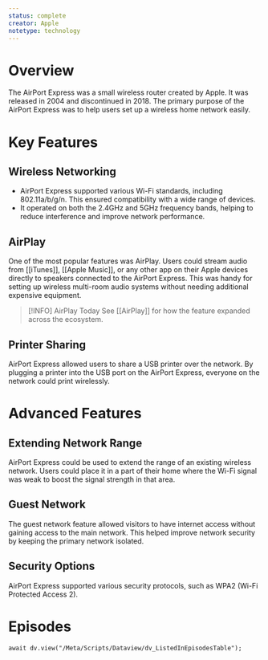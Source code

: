 ```yaml
---
status: complete
creator: Apple
notetype: technology
---
```

# Overview
The AirPort Express was a small wireless router created by Apple. It was released in 2004 and discontinued in 2018. The primary purpose of the AirPort Express was to help users set up a wireless home network easily.

# Key Features

## Wireless Networking
- AirPort Express supported various Wi-Fi standards, including 802.11a/b/g/n. This ensured compatibility with a wide range of devices. 
- It operated on both the 2.4GHz and 5GHz frequency bands, helping to reduce interference and improve network performance.

## AirPlay
One of the most popular features was AirPlay. Users could stream audio from [[iTunes]], [[Apple Music]], or any other app on their Apple devices directly to speakers connected to the AirPort Express. This was handy for setting up wireless multi-room audio systems without needing additional expensive equipment.

> [!INFO] AirPlay Today
> See [[AirPlay]] for how the feature expanded across the ecosystem.

## Printer Sharing
AirPort Express allowed users to share a USB printer over the network. By plugging a printer into the USB port on the AirPort Express, everyone on the network could print wirelessly.

# Advanced Features

## Extending Network Range
AirPort Express could be used to extend the range of an existing wireless network. Users could place it in a part of their home where the Wi-Fi signal was weak to boost the signal strength in that area.

## Guest Network
The guest network feature allowed visitors to have internet access without gaining access to the main network. This helped improve network security by keeping the primary network isolated.

## Security Options
AirPort Express supported various security protocols, such as WPA2 (Wi-Fi Protected Access 2).

# Episodes
```dataviewjs
await dv.view("/Meta/Scripts/Dataview/dv_ListedInEpisodesTable");
```
